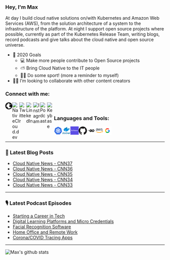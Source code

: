 ### Hey, I'm Max

At day I build cloud native solutions on/with Kubernetes and Amazon Web Services (AWS), from the solution architecture of a system to the infrastructure of the platform. At night I support open source projects where possible, currently as part of the Kubernetes Release Team, writing blogs, record podcasts and give talks about the cloud native and open source universe.

- 🥇 2020 Goals
    - 💻 Make more people contribute to Open Source projects
    - ⛅️ Bring Cloud Native to the IT people
    - 🚣‍♀️ Do some sport! (more a reminder to myself)
- 👨‍🎨 I’m looking to collaborate with other content creators

### Connect with me:

[<img align="left" alt="max.koerbaecher.com" width="22px" src="https://raw.githubusercontent.com/iconic/open-iconic/master/svg/globe.svg" />][website]
[<img align="left" alt="NativeCloud.dev" width="22px" src="https://cdn.jsdelivr.net/npm/simple-icons@3.4.0/icons/rss.svg" />][blog]
[<img align="left" alt="Twitter" width="22px" src="https://cdn.jsdelivr.net/npm/simple-icons@v3/icons/twitter.svg" />][twitter]
[<img align="left" alt="LinkedIn" width="22px" src="https://cdn.jsdelivr.net/npm/simple-icons@v3/icons/linkedin.svg" />][linkedin]
[<img align="left" alt="Instagram" width="22px" src="https://cdn.jsdelivr.net/npm/simple-icons@v3/icons/instagram.svg" />][instagram]
[<img align="left" alt="Podcast" width="22px" src="https://cdn.jsdelivr.net/npm/simple-icons@3.4.0/icons/anchor.svg" />][podcast]
[<img align="left" alt="Keybase" width="22px" src="https://cdn.jsdelivr.net/npm/simple-icons@3.4.0/icons/keybase.svg" />][keybase]

<br />

### Languages and Tools:
<img align="left" alt="Kubernetes" width="26px" src="https://raw.githubusercontent.com/github/explore/80688e429a7d4ef2fca1e82350fe8e3517d3494d/topics/kubernetes/kubernetes.png" />
<img align="left" alt="Docker" width="26px" src="https://raw.githubusercontent.com/github/explore/80688e429a7d4ef2fca1e82350fe8e3517d3494d/topics/docker/docker.png" />
<img align="left" alt="Terraform" width="26px" src="https://raw.githubusercontent.com/github/explore/80688e429a7d4ef2fca1e82350fe8e3517d3494d/topics/terraform/terraform.png" />
<img align="left" alt="GitHub" width="26px" src="https://raw.githubusercontent.com/github/explore/78df643247d429f6cc873026c0622819ad797942/topics/github/github.png" />
<img align="left" alt="GO" width="26px" src="https://raw.githubusercontent.com/github/explore/80688e429a7d4ef2fca1e82350fe8e3517d3494d/topics/go/go.png" />
<img align="left" alt="AWS" width="26px" src="https://raw.githubusercontent.com/github/explore/fbceb94436312b6dacde68d122a5b9c7d11f9524/topics/aws/aws.png" />
<img align="left" alt="GCP" width="26px" src="https://raw.githubusercontent.com/github/explore/80688e429a7d4ef2fca1e82350fe8e3517d3494d/topics/google/google.png" />

<br />
<br />

---

### 📕 Latest Blog Posts
<!-- BLOG-POST-LIST:START -->
- [Cloud Native News - CNN37](https://blog.nativecloud.dev/cnn-2020-37/)
- [Cloud Native News - CNN36](https://blog.nativecloud.dev/cnn-2020-36/)
- [Cloud Native News - CNN35](https://blog.nativecloud.dev/cnn-2020-35/)
- [Cloud Native News - CNN34](https://blog.nativecloud.dev/cnn-2020-34/)
- [Cloud Native News - CNN33](https://blog.nativecloud.dev/cnn-2020-33/)
<!-- BLOG-POST-LIST:END -->

---

### 🎙 Latest Podcast Episodes
<!-- PODCAST:START -->
- [Starting a Career in Tech](https://anchor.fm/unwyred/episodes/Starting-a-Career-in-Tech-eisb42)
- [Digital Learning Platforms and Micro Credentials](https://anchor.fm/unwyred/episodes/Digital-Learning-Platforms-and-Micro-Credentials-ehqar1)
- [Facial Recognition Software](https://anchor.fm/unwyred/episodes/Facial-Recognition-Software-eh6705)
- [Home Office and Remote Work](https://anchor.fm/unwyred/episodes/Home-Office-and-Remote-Work-egblbu)
- [Corona/COVID Tracing Apps](https://anchor.fm/unwyred/episodes/CoronaCOVID-Tracing-Apps-efnkpg)
<!-- PODCAST:END -->
---

![Max's github stats](https://github-readme-stats.vercel.app/api?username=mkorbi&count_private=true&show_icons=true&theme=onedark)

[website]: https://max.koerbaecher.io
[twitter]: https://twitter.com/mkoerbi
[instagram]: https://instagram.com/alpinetechmax
[linkedin]: https://linkedin.com/in/maxkoerbaecher
[blog]: https://nativecloud.dev
[podcast]: https://unwyred.eu
[keybase]: https://keybase.io/mkorbi